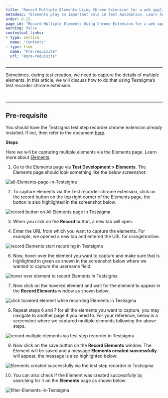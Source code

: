 ```yaml
---
title: "Record Multiple Elements Using Chrome Extension for a web application"
metadesc: "Elements play an important role in Test Automation. Learn how to create elements using Testsigma's test recorder extension for a Web Application."
order: 6.22
page_id: "Record Multiple Elements Using Chrome Extension for a web application"
warning: false
contextual_links:
- type: section
  name: "Contents"
- type: link
  name: "Pre-requisite"
  url: "#pre-requisite"
---
```


---

Sometimes, during test creation, we need to capture the details of multiple elements. In this article, we will discuss how to do that using Testsigma’s test recorder chrome extension.

<br>

---
## **Pre-requisite**

You should have the Testsigma test step recorder chrome extension already installed. If not, then refer to the document [here](https://testsigma.com/docs/test-step-recorder/install-chrome-extension/).


**Steps**

Here we will be capturing multiple elements via the Elements page. Learn more about [Elements](https://testsigma.com/docs/elements/web-apps/overview/).

1. Go to the Elements page via **Test Development > Elements**. The Elements page should look something like the below screenshot:

![all-Elements-page-in-Testsigma](https://s3.amazonaws.com/static-docs.testsigma.com/new_images/elements/web-apps/record-multiple-elements/all-Elements-page-in-Testsigma.png)

2. To capture elements via the Test recorder chrome extension, click on the record button on the top right corner of the Elements page, the button is also highlighted in the screenshot below:

![record button on All Elements page in Testsigma](https://docs.testsigma.com/images/record-multiple-elements/record-button-all-elements-page-testsigma.png)


3. When you click on the **Record** button, a new tab will open. 

4. Enter the URL from which you want to capture the elements. For example, we opened a new tab and entered the URL for orangehrmlive.

![record Elements start recording in Testsigma](https://docs.testsigma.com/images/record-multiple-elements/record-elements-start-recording-testsigma.png)

6. Now, hover over the element you want to capture and make sure that is highlighted in green as shown in the screenshot below where we wanted to capture the username field:

![hover over element to record Elements in Testsigma](https://docs.testsigma.com/images/record-multiple-elements/hover-over-element-record-elements-testsigma.png)

7. Now click on the hovered element and wait for the element to appear in the **Record Elements** window as shown below:

![click hovered element while recording Elements in Testsigma](https://docs.testsigma.com/images/record-multiple-elements/click-hovered-element-record-elements-testsigma.png)

8. Repeat steps 6 and 7 for all the elements you want to capture, you may navigate to another page if you need to. For your reference, below is a screenshot where we captured multiple elements following the above steps.

![record multiple elements via test step recorder in Testsigma](https://docs.testsigma.com/images/record-multiple-elements/record-multiple-elements-test-step-recorder-testsigma.png)

9. Now click on the save button on the **Record Elements** window. The Element will be saved and a message **Elements created successfully** will appear, the message is also highlighted below:

![Elements created successfully via the test step recorder in Testsigma](https://docs.testsigma.com/images/record-multiple-elements/elements-created-successfully-test-step-recorder-testsigma.png)

10. You can also check if the Element was created successfully by searching for it on the **Elements** page as shown below:

![filter-Elements-in-Testsigma](https://s3.amazonaws.com/static-docs.testsigma.com/new_images/elements/web-apps/record-multiple-elements/filter-Elements-in-Testsigma.png)


